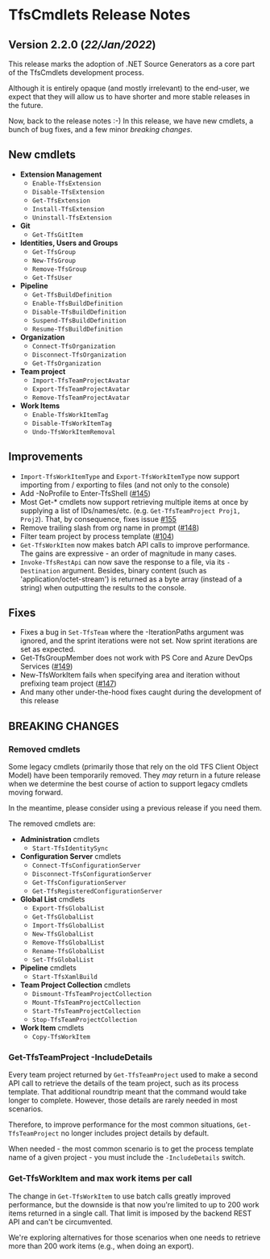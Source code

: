 # TfsCmdlets Release Notes

## Version 2.2.0 (_22/Jan/2022_)

This release marks the adoption of .NET Source Generators as a core part of the TfsCmdlets development process.

Although it is entirely opaque (and mostly irrelevant) to the end-user, we expect that they will allow us to have shorter and more stable releases in the future.

Now, back to the release notes :-) In this release, we have new cmdlets, a bunch of bug fixes, and a few minor _breaking changes_.

## New cmdlets

* **Extension Management**
  * `Enable-TfsExtension`
  * `Disable-TfsExtension`
  * `Get-TfsExtension`
  * `Install-TfsExtension`
  * `Uninstall-TfsExtension`
* **Git**
  * `Get-TfsGitItem`
* **Identities, Users and Groups**
  * `Get-TfsGroup`
  * `New-TfsGroup`
  * `Remove-TfsGroup`
  * `Get-TfsUser`
* **Pipeline**
  * `Get-TfsBuildDefinition`
  * `Enable-TfsBuildDefinition`
  * `Disable-TfsBuildDefinition`
  * `Suspend-TfsBuildDefinition`
  * `Resume-TfsBuildDefinition`
* **Organization**
  * `Connect-TfsOrganization`
  * `Disconnect-TfsOrganization`  
  * `Get-TfsOrganization`
* **Team project**
  * `Import-TfsTeamProjectAvatar`
  * `Export-TfsTeamProjectAvatar`
  * `Remove-TfsTeamProjectAvatar`
* **Work Items**
  * `Enable-TfsWorkItemTag`
  * `Disable-TfsWorkItemTag`
  * `Undo-TfsWorkItemRemoval`

## Improvements
  
* `Import-TfsWorkItemType` and `Export-TfsWorkItemType` now support importing from / exporting to files (and not only to the console)
* Add -NoProfile to Enter-TfsShell ([#145](https://github.com/igoravl/TfsCmdlets/issues/145))
* Most Get-* cmdlets now support retrieving multiple items at once by supplying a list of IDs/names/etc. (e.g. `Get-TfsTeamProject Proj1, Proj2`). That, by consequence, fixes issue [#155](https://github.com/igoravl/TfsCmdlets/issues/155)
* Remove trailing slash from org name in prompt ([#148](https://github.com/igoravl/TfsCmdlets/issues/148))
* Filter team project by process template ([#104](https://github.com/igoravl/TfsCmdlets/issues/104))
* `Get-TfsWorkItem` now makes batch API calls to improve performance. The gains are expressive - an order of magnitude in many cases.
* `Invoke-TfsRestApi` can now save the response to a file, via its `-Destination` argument. Besides, binary content (such as 'application/octet-stream') is returned as a byte array (instead of a string) when outputting the results to the console.

## Fixes

* Fixes a bug in `Set-TfsTeam` where the -IterationPaths argument was ignored, and the sprint iterations were not set. Now sprint iterations are set as expected.
* Get-TfsGroupMember does not work with PS Core and Azure DevOps Services ([#149](https://github.com/igoravl/TfsCmdlets/issues/149))
* New-TfsWorkItem fails when specifying area and iteration without prefixing team project ([#147](https://github.com/igoravl/TfsCmdlets/issues/147))
* And many other under-the-hood fixes caught during the development of this release

## BREAKING CHANGES

### Removed cmdlets

Some legacy cmdlets (primarily those that rely on the old TFS Client Object Model) have been temporarily removed. They _may_ return in a future release when we determine the best course of action to support legacy cmdlets moving forward.

In the meantime, please consider using a previous release if you need them.

The removed cmdlets are:

* **Administration** cmdlets
  * `Start-TfsIdentitySync`
* **Configuration Server** cmdlets
  * `Connect-TfsConfigurationServer`
  * `Disconnect-TfsConfigurationServer`
  * `Get-TfsConfigurationServer`
  * `Get-TfsRegisteredConfigurationServer`
* **Global List** cmdlets
  * `Export-TfsGlobalList`
  * `Get-TfsGlobalList`
  * `Import-TfsGlobalList`
  * `New-TfsGlobalList`
  * `Remove-TfsGlobalList`
  * `Rename-TfsGlobalList`
  * `Set-TfsGlobalList`
* **Pipeline** cmdlets
  * `Start-TfsXamlBuild`
* **Team Project Collection** cmdlets
  * `Dismount-TfsTeamProjectCollection`
  * `Mount-TfsTeamProjectCollection`
  * `Start-TfsTeamProjectCollection`
  * `Stop-TfsTeamProjectCollection`
* **Work Item** cmdlets
  * `Copy-TfsWorkItem`

### Get-TfsTeamProject -IncludeDetails

Every team project returned by `Get-TfsTeamProject` used to make a second API call to retrieve the details of the team project, such as its process template. That additional roundtrip meant that the command would take longer to complete. However, those details are rarely needed in most scenarios.

Therefore, to improve performance for the most common situations, `Get-TfsTeamProject` no longer includes project details by default.

When needed - the most common scenario is to get the process template name of a given project - you must include the `-IncludeDetails` switch.

### Get-TfsWorkItem and max work items per call

The change in `Get-TfsWorkItem` to use batch calls greatly improved performance, but the downside is that now you're limited to up to 200 work items returned in a single call. That limit is imposed by the backend REST API and can't be circumvented.

We're exploring alternatives for those scenarios when one needs to retrieve more than 200 work items (e.g., when doing an export).
